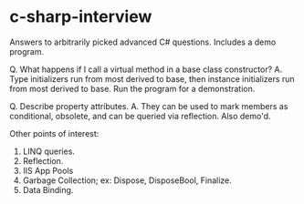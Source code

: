# c-sharp-interview
Answers to arbitrarily picked advanced C# questions. Includes a demo program. 

Q. What happens if I call a virtual method in a base class constructor?
A. Type initializers run from most derived to base, then instance initializers run from most derived to base. Run the program for a demonstration. 

Q. Describe property attributes.
A. They can be used to mark members as conditional, obsolete, and can be queried via reflection. Also demo'd.

Other points of interest:
1. LINQ queries.
2. Reflection.
3. IIS App Pools
4. Garbage Collection; ex: Dispose, DisposeBool, Finalize. 
5. Data Binding.
